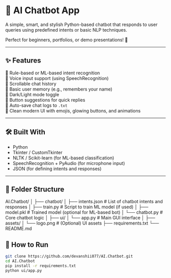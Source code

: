# 💬 AI Chatbot App

A simple, smart, and stylish Python-based chatbot that responds to user queries using predefined intents or basic NLP techniques.

Perfect for beginners, portfolios, or demo presentations! 🚀

---

## ✨ Features

🤖 Rule-based or ML-based intent recognition  
🎤 Voice input support (using SpeechRecognition)  
💬 Scrollable chat history  
🧠 Basic user memory (e.g., remembers your name)  
🌙 Dark/Light mode toggle  
📜 Button suggestions for quick replies  
💾 Auto-save chat logs to `.txt`  
💄 Clean modern UI with emojis, glowing buttons, and animations  

---

## 🛠️ Built With

- Python  
- Tkinter / CustomTkinter  
- NLTK / Scikit-learn (for ML-based classification)  
- SpeechRecognition + PyAudio (for microphone input)  
- JSON (for defining intents and responses)

---

## 📁 Folder Structure

AI.Chatbot/
│
├── chatbot/
│ ├── intents.json # List of chatbot intents and responses
│ ├── train.py # Script to train ML model (if used)
│ ├── model.pkl # Trained model (optional for ML-based bot)
│ └── chatbot.py # Core chatbot logic
│
├── ui/
│ └── app.py # Main GUI interface
│
├── assets/
│ └── logo.png # (Optional) UI assets
├── requirements.txt
└── README.md


## 🚀 How to Run

```bash
git clone https://github.com/devanshii077/AI.Chatbot.git
cd AI.Chatbot
pip install -r requirements.txt
python ui/app.py
